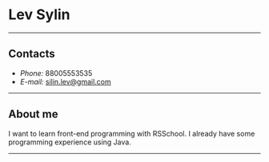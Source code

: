 # Lev Sylin
---
## Contacts
* *Phone:* 88005553535
* *E-mail:* silin.lev@gmail.com
---
## About me
I want to learn front-end programming with RSSchool. I already have some programming experience using Java.

---
